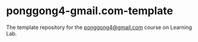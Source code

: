 # ponggong4-gmail.com-template
The template repository for the ponggong4@gmail.com course on Learning Lab.
